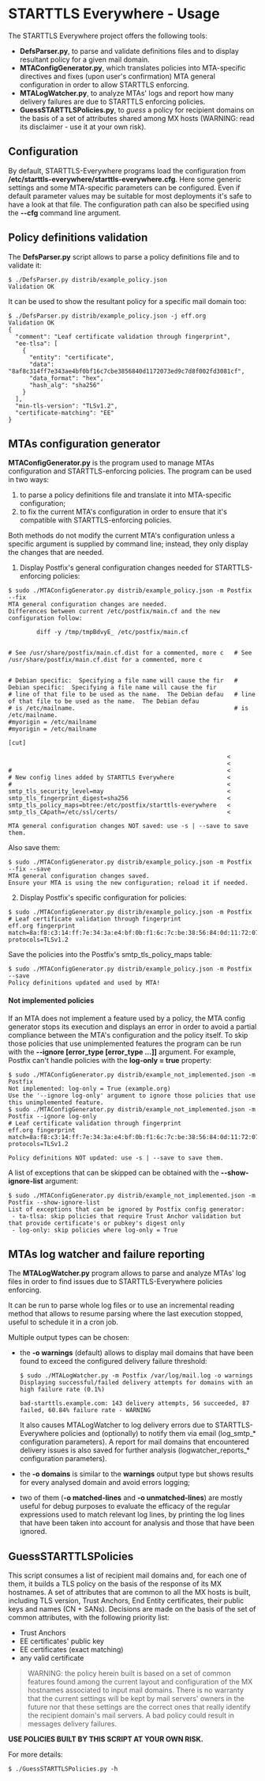 # STARTTLS Everywhere - Usage

The STARTTLS Everywhere project offers the following tools:

* **DefsParser.py**, to parse and validate definitions files and to display resultant policy for a given mail domain.
* **MTAConfigGenerator.py**, which translates policies into MTA-specific directives and fixes (upon user's confirmation) MTA general configuration in order to allow STARTTLS enforcing.
* **MTALogWatcher.py**, to analyze MTAs' logs and report how many delivery failures are due to STARTTLS enforcing policies.
* **GuessSTARTTLSPolicies.py**, to *guess* a policy for recipient domains on the basis of a set of attributes shared among MX hosts (WARNING: read its disclaimer - use it at your own risk).

## Configuration

By default, STARTTLS-Everywhere programs load the configuration from **/etc/starttls-everywhere/starttls-everywhere.cfg**. Here some generic settings and some MTA-specific parameters can be configured. Even if default parameter values may be suitable for most deployments it's safe to have a look at that file. The configuration path can also be specified using the **--cfg** command line argument.

## Policy definitions validation

The **DefsParser.py** script allows to parse a policy definitions file and to validate it:

```
$ ./DefsParser.py distrib/example_policy.json
Validation OK
```

It can be used to show the resultant policy for a specific mail domain too:

```
$ ./DefsParser.py distrib/example_policy.json -j eff.org
Validation OK
{
  "comment": "Leaf certificate validation through fingerprint",
  "ee-tlsa": [
    {
      "entity": "certificate",
      "data": "8af8c314ff7e343ae4bf0bf16c7cbe3856840d1172073ed9c7d8f002fd3081cf",
      "data_format": "hex",
      "hash_alg": "sha256"
    }
  ],
  "min-tls-version": "TLSv1.2",
  "certificate-matching": "EE"
}
```

## MTAs configuration generator

**MTAConfigGenerator.py** is the program used to manage MTAs configuration and STARTTLS-enforcing policies.
The program can be used in two ways:

1. to parse a policy definitions file and translate it into MTA-specific configuration;
2. to fix the current MTA's configuration in order to ensure that it's compatible with STARTTLS-enforcing policies.

Both methods do not modify the current MTA's configuration unless a specific argument is supplied by command line; instead, they only display the changes that are needed.

1. Display Postfix's general configuration changes needed for STARTTLS-enforcing policies:

  ```
  $ sudo ./MTAConfigGenerator.py distrib/example_policy.json -m Postfix --fix
  MTA general configuration changes are needed.
  Differences between current /etc/postfix/main.cf and the new configuration follow:

          diff -y /tmp/tmpBdvyE_ /etc/postfix/main.cf


  # See /usr/share/postfix/main.cf.dist for a commented, more c   # See /usr/share/postfix/main.cf.dist for a commented, more c


  # Debian specific:  Specifying a file name will cause the fir   # Debian specific:  Specifying a file name will cause the fir
  # line of that file to be used as the name.  The Debian defau   # line of that file to be used as the name.  The Debian defau
  # is /etc/mailname.                                             # is /etc/mailname.
  #myorigin = /etc/mailname                                       #myorigin = /etc/mailname

  [cut]

                                                                <
                                                                <
  #                                                             <
  # New config lines added by STARTTLS Everywhere               <
  #                                                             <
  smtp_tls_security_level=may                                   <
  smtp_tls_fingerprint_digest=sha256                            <
  smtp_tls_policy_maps=btree:/etc/postfix/starttls-everywhere   <
  smtp_tls_CApath=/etc/ssl/certs/                               <

  MTA general configuration changes NOT saved: use -s | --save to save them.
  ```

  Also save them:

  ```
  $ sudo ./MTAConfigGenerator.py distrib/example_policy.json -m Postfix --fix --save
  MTA general configuration changes saved.
  Ensure your MTA is using the new configuration; reload it if needed.
  ```

2. Display Postfix's specific configuration for policies:

  ```
  $ sudo ./MTAConfigGenerator.py distrib/example_policy.json -m Postfix
  # Leaf certificate validation through fingerprint
  eff.org fingerprint match=8a:f8:c3:14:ff:7e:34:3a:e4:bf:0b:f1:6c:7c:be:38:56:84:0d:11:72:07:3e:d9:c7:d8:f0:02:fd:30:81:cf protocols=TLSv1.2
  ```

  Save the policies into the Postfix's smtp_tls_policy_maps table:

  ```
  $ sudo ./MTAConfigGenerator.py distrib/example_policy.json -m Postfix --save
  Policy definitions updated and used by MTA!
  ```

#### Not implemented policies

If an MTA does not implement a feature used by a policy, the MTA config generator stops its execution and displays an error in order to avoid a partial compliance between the MTA's configuration and the policy itself. To skip those policies that use unimplemented features the program can be run with the **--ignore [error_type [error_type ...]]** argument. For example, Postfix can't handle policies with the **log-only = true** property:

```
$ sudo ./MTAConfigGenerator.py distrib/example_not_implemented.json -m Postfix
Not implemented: log-only = True (example.org)
Use the '--ignore log-only' argument to ignore those policies that use this unimplemented feature.
$ sudo ./MTAConfigGenerator.py distrib/example_not_implemented.json -m Postfix --ignore log-only
# Leaf certificate validation through fingerprint
eff.org fingerprint match=8a:f8:c3:14:ff:7e:34:3a:e4:bf:0b:f1:6c:7c:be:38:56:84:0d:11:72:07:3e:d9:c7:d8:f0:02:fd:30:81:cf protocols=TLSv1.2

Policy definitions NOT updated: use -s | --save to save them.
```

A list of exceptions that can be skipped can be obtained with the **--show-ignore-list** argument:

```
$ sudo ./MTAConfigGenerator.py distrib/example_not_implemented.json -m Postfix --show-ignore-list
List of exceptions that can be ignored by Postfix config generator:
 - ta-tlsa: skip policies that require Trust Anchor validation but that provide certificate's or pubkey's digest only
 - log-only: skip policies where log-only = True
```

## MTAs log watcher and failure reporting

The **MTALogWatcher.py** program allows to parse and analyze MTAs' log files in order to find issues due to STARTTLS-Everywhere policies enforcing.

It can be run to parse whole log files or to use an incremental reading method that allows to resume parsing where the last execution stopped, useful to schedule it in a cron job.

Multiple output types can be chosen:

* the **-o warnings** (default) allows to display mail domains that have been found to exceed the configured delivery failure threshold:

  ```
  $ sudo ./MTALogWatcher.py -m Postfix /var/log/mail.log -o warnings
  Displaying successful/failed delivery attempts for domains with an high failure rate (0.1%)

  bad-starttls.example.com: 143 delivery attempts, 56 succeeded, 87 failed, 60.84% failure rate - WARNING
  ```

  It also causes MTALogWatcher to log delivery errors due to STARTTLS-Everywhere policies and (optionally) to notify them via email (log_smtp_* configuration parameters).
  A report for mail domains that encountered delivery issues is also saved for further analysis (logwatcher_reports_* configuration parameters).

* the **-o domains** is similar to the **warnings** output type but shows results for every analysed domain and avoid errors logging;

* two of them (**-o matched-lines** and **-o unmatched-lines**) are mostly useful for debug purposes to evaluate the efficacy of the regular expressions used to match relevant log lines, by printing the log lines that have been taken into account for analysis and those that have been ignored.

## GuessSTARTTLSPolicies

This script consumes a list of recipient mail domains and, for each one of them, it builds a TLS policy on the basis of the response of its MX hostnames.
A set of attributes that are common to all the MX hosts is built, including TLS version, Trust Anchors, End Entity certificates, their public keys and names (CN + SANs).
Decisions are made on the basis of the set of common attributes, with the following priority list:
* Trust Anchors
* EE certificates' public key
* EE certificates (exact matching)
* any valid certificate

>WARNING: the policy herein built is based on a set of common
>features found among the current layout and configuration of the MX hostnames
>associated to input mail domains. There is no warranty that the current
>settings will be kept by mail servers' owners in the future nor that these
>settings are the correct ones that really identify the recipient domain's mail
>servers. A bad policy could result in messages delivery failures.

**USE POLICIES BUILT BY THIS SCRIPT AT YOUR OWN RISK.**

For more details:

```
$ ./GuessSTARTTLSPolicies.py -h
```
